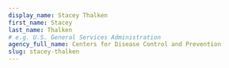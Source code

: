 ```yaml
---
display_name: Stacey Thalken
first_name: Stacey
last_name: Thalken
# e.g. U.S. General Services Administration
agency_full_name: Centers for Disease Control and Prevention
slug: stacey-thalken
---
```

